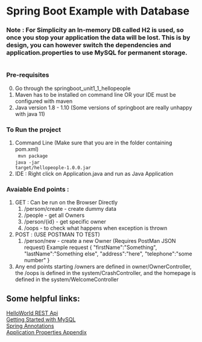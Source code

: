 # Spring Boot Example with Database

### Note : For Simplicity an In-memory DB called H2 is used, so once you stop your application the data will be lost. This is by design, you can however switch the dependencies and application.properties to use MySQL for permanent storage.
#

### Pre-requisites

0. Go through the springboot_unit1_1_hellopeople
1. Maven has to be installed on command line OR your IDE must be configured with maven
2. Java version 1.8 - 1.10 (Some versions of springboot are really unhappy with java 11)

### To Run the project 
1. Command Line (Make sure that you are in the folder containing pom.xml)</br>
<code> mvn package</code></br>
<code>java -jar target/hellopeople-1.0.0.jar</code>
2. IDE : Right click on Application.java and run as Java Application

### Avaiable End points : 
1. GET : Can be run on the Browser Directly
    1. /persom/create - create dummy data
    2. /people - get all Owners 
    3. /person/{id} - get specific owner
    4. /oops - to check what happens when exception is thrown  
2. POST :  (USE POSTMAN TO TEST)
    1. /person/new - create a new Owner (Requires PostMan JSON request) Example request { "firstName":"Something", "lastName":"Something else", "address":"here", "telephone":"some number" } </br>
6. Any end points starting /owners are defined in owner/OwnerController, the /oops is defined in the system/CrashController, and the homepage is defined in the system/WelcomeController

## Some helpful links:
[HelloWorld REST Api](https://spring.io/guides/gs/rest-service/)   
[Getting Started with MySQL](https://spring.io/guides/gs/accessing-data-mysql/)   
[Spring Annotations](https://docs.spring.io/spring-boot/docs/current/reference/htmlsingle/)   
[Application Properties Appendix](https://docs.spring.io/spring-boot/docs/current/reference/html/common-application-properties.html)   

